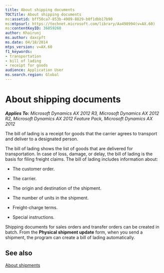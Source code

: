 ```yaml
---
title: About shipping documents
TOCTitle: About shipping documents
ms:assetid: bff50ca7-853b-4909-8829-b0f1dbb17b90
ms:mtpsurl: https://technet.microsoft.com/library/Aa498994(v=AX.60)
ms:contentKeyID: 36059260
author: Khairunj
ms.author: daxcpft
ms.date: 04/18/2014
mtps_version: v=AX.60
f1_keywords:
- transportation
- bill of lading
- receipt for goods
audience: Application User
ms.search.region: Global
---
```


# About shipping documents 


_**Applies To:** Microsoft Dynamics AX 2012 R3, Microsoft Dynamics AX 2012 R2, Microsoft Dynamics AX 2012 Feature Pack, Microsoft Dynamics AX 2012_

The bill of lading is a receipt for goods that the carrier agrees to transport and deliver to a designated person.

The bill of lading shows the list of goods that are delivered for transportation. In case of loss, damage, or delay, the bill of lading is the basis for filing freight claims. The bill of lading includes information about:

  - The customer order.

  - The carrier.

  - The origin and destination of the shipment.

  - The number of units in the shipment.

  - Freight-charge terms.

  - Special instructions.

Shipping documents for sales orders and transfer orders can be created in batch. From the **Physical shipment update** form, when you send a shipment, the program can create a bill of lading automatically.

## See also

[About shipments](about-shipments.md)

  


